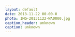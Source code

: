 ```yaml
---
layout: default
date: 2013-11-22 00-00-0
photo: IMG-20131122-WA0000.jpg
caption_header: unknown
caption: unknown
---
```


